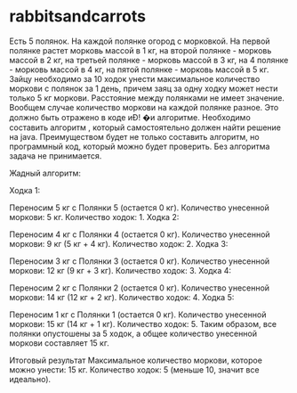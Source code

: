 # rabbitsandcarrots

Есть 5 полянок. На каждой полянке огород с морковкой. На первой полянке растет морковь массой в 1 кг, на второй полянке - морковь массой в 2 кг, на третьей полянке - морковь массой в 3 кг, на 4 полянке - морковь массой в 4 кг, на пятой полянке - морковь массой в 5 кг.  Зайцу необходимо за 10 ходок унести максимальное количество моркови с полянок за 1 день, причем заяц за одну ходку может нести только 5 кг моркови. Расстояние между полянками не имеет значение. Вообщем случае количество моркови на каждой полянке разное. Это должно быть отражено в коде иÐ!
 �и алгоритме.  Необходимо составить алгоритм , который самостоятельно должен найти решение на java. Преимуществом будет не только составить алгоритм, но программный код, который можно будет проверить. Без алгоритма задача не принимается.


Жадный алгоритм: 

Ходка 1:

Переносим 5 кг с Полянки 5 (остается 0 кг).
Количество унесенной моркови: 5 кг.
Количество ходок: 1.
Ходка 2:

Переносим 4 кг с Полянки 4 (остается 0 кг).
Количество унесенной моркови: 9 кг (5 кг + 4 кг).
Количество ходок: 2.
Ходка 3:

Переносим 3 кг с Полянки 3 (остается 0 кг).
Количество унесенной моркови: 12 кг (9 кг + 3 кг).
Количество ходок: 3.
Ходка 4:

Переносим 2 кг с Полянки 2 (остается 0 кг).
Количество унесенной моркови: 14 кг (12 кг + 2 кг).
Количество ходок: 4.
Ходка 5:

Переносим 1 кг с Полянки 1 (остается 0 кг).
Количество унесенной моркови: 15 кг (14 кг + 1 кг).
Количество ходок: 5.
Таким образом, все полянки опустошены за 5 ходок, а общее количество унесенной моркови составляет 15 кг.

Итоговый результат
Максимальное количество моркови, которое можно унести: 15 кг.
Количество ходок: 5 (меньше 10, значит все идеально).
